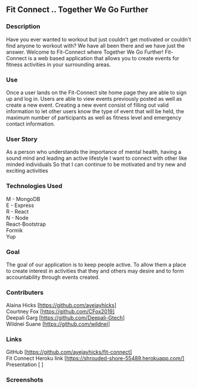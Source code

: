 ## Fit Connect .. Together We Go Further  

### Description
Have you ever wanted to workout but just couldn't get motivated or couldn't find anyone to workout with? We have all been there and we have just the answer. Welcome to Fit-Connect where Together We Go Further! Fit-Connect is a web based application that allows you to create events for fitness activities in your surrounding areas.  

### Use
Once a user lands on the Fit-Connect site home page they are able to sign up and log in. Users are able to view events previously posted as well as create a new event. Creating a new event consist of filling out valid information to let other users know the type of event that will be held, the maximum number of participants as well as fitness level and emergency contact information.  

### User Story
As a person who understands the importance of mental health, having a sound mind and leading an active lifestyle
I want to connect with other like minded individuals
So that I can continue to be motivated and try new and exciting activities  

### Technologies Used
M -  MongoDB  
E -  Express  
R -  React  
N -  Node  
React-Bootstrap  
Formik  
Yup  

### Goal
The goal of our application is to keep people active. To allow them a place to create interest in activities that they and others may desire and to form accountability through events created.  

### Contributers
Alaina Hicks [https://github.com/ayejayhicks]  
Courtney Fox [https://github.com/CFox2019]  
Deepali Garg [https://github.com/Deepali-Gtech]  
Wildnei Suane [https://github.com/wildnei]  

### Links
GitHub [https://github.com/ayejayhicks/fit-connect]  
Fit Connect Heroku link [https://shrouded-shore-55489.herokuapp.com/]  
Presentation [ ]  

### Screenshots